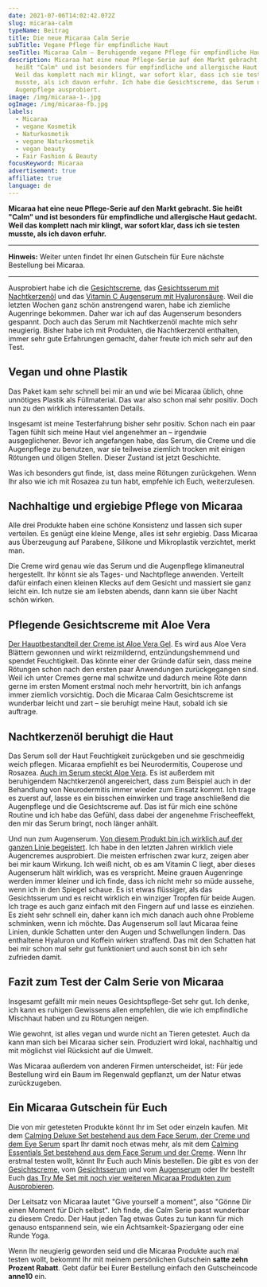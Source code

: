 ```yaml
---
date: 2021-07-06T14:02:42.072Z
slug: micaraa-calm
typeName: Beitrag
title: Die neue Micaraa Calm Serie
subTitle: Vegane Pflege für empfindliche Haut
seoTitle: Micaraa Calm – Beruhigende vegane Pflege für empfindliche Haut
description: Micaraa hat eine neue Pflege-Serie auf den Markt gebracht. Sie
  heißt "Calm" und ist besonders für empfindliche und allergische Haut gedacht.
  Weil das komplett nach mir klingt, war sofort klar, dass ich sie testen
  musste, als ich davon erfuhr. Ich habe die Gesichtscreme, das Serum und die
  Augenpflege ausprobiert.
image: /img/micaraa-1-.jpg
ogImage: /img/micaraa-fb.jpg
labels:
  - Micaraa
  - vegane Kosmetik
  - Naturkosmetik
  - vegane Naturkosmetik
  - vegan beauty
  - Fair Fashion & Beauty
focusKeyword: Micaraa
advertisement: true
affiliate: true
language: de
---
```

**Micaraa hat eine neue Pflege-Serie auf den Markt gebracht. Sie heißt "Calm" und ist besonders für empfindliche und allergische Haut gedacht. Weil das komplett nach mir klingt, war sofort klar, dass ich sie testen musste, als ich davon erfuhr.**

---

**Hinweis:** Weiter unten findet Ihr einen Gutschein für Eure nächste Bestellung bei Micaraa.

---

Ausprobiert habe ich die [Gesichtscreme](https://t.adcell.com/p/click?promoId=196431&slotId=80259&param0=https%3A%2F%2Fmicaraa.de%2Fproducts%2Fcalming-face-cream), das [Gesichtsserum mit Nachtkerzenöl](https://t.adcell.com/p/click?promoId=196431&slotId=80259&param0=https%3A%2F%2Fmicaraa.de%2Fproducts%2Fcalming-face-serum) und das [Vitamin C Augenserum mit Hyaluronsäure](https://t.adcell.com/p/click?promoId=196431&slotId=80259&param0=https%3A%2F%2Fmicaraa.de%2Fcollections%2Fgesicht%2Fproducts%2Fvitamin-c-augenserum). Weil die letzten Wochen ganz schön anstrengend waren, habe ich ziemliche Augenringe bekommen. Daher war ich auf das Augenserum besonders gespannt. Doch auch das Serum mit Nachtkerzenöl machte mich sehr neugierig. Bisher habe ich mit Produkten, die Nachtkerzenöl enthalten, immer sehr gute Erfahrungen gemacht, daher freute ich mich sehr auf den Test.

## Vegan und ohne Plastik

Das Paket kam sehr schnell bei mir an und wie bei Micaraa üblich, ohne unnötiges Plastik als Füllmaterial. Das war also schon mal sehr positiv. Doch nun zu den wirklich interessanten Details.

Insgesamt ist meine Testerfahrung bisher sehr positiv. Schon nach ein paar Tagen fühlt sich meine Haut viel angenehmer an – irgendwie ausgeglichener. Bevor ich angefangen habe, das Serum, die Creme und die Augenpflege zu benutzen, war sie teilweise ziemlich trocken mit einigen Rötungen und öligen Stellen. Dieser Zustand ist jetzt Geschichte. 

Was ich besonders gut finde, ist, dass meine Rötungen zurückgehen. Wenn Ihr also wie ich mit Rosazea zu tun habt, empfehle ich Euch, weiterzulesen.

## Nachhaltige und ergiebige Pflege von Micaraa

Alle drei Produkte haben eine schöne Konsistenz und lassen sich super verteilen. Es genügt eine kleine Menge, alles ist sehr ergiebig. Dass Micaraa aus Überzeugung auf Parabene, Silikone und Mikroplastik verzichtet, merkt man. 

Die Creme wird genau wie das Serum und die Augenpflege klimaneutral hergestellt. Ihr könnt sie als Tages- und Nachtpflege anwenden. Verteilt dafür einfach einen kleinen Klecks auf dem Gesicht und massiert sie ganz leicht ein. Ich nutze sie am liebsten abends, dann kann sie über Nacht schön wirken.

<Gallery name="micaraa-calm-1" />

## Pflegende Gesichtscreme mit Aloe Vera

[Der Hauptbestandteil der Creme ist Aloe Vera Gel](https://t.adcell.com/p/click?promoId=196431&slotId=80259&param0=https%3A%2F%2Fmicaraa.de%2Fproducts%2Fcalming-face-cream). Es wird aus Aloe Vera Blättern gewonnen und wirkt reizmildernd, entzündungshemmend und spendet Feuchtigkeit. Das könnte einer der Gründe dafür sein, dass meine Rötungen schon nach den ersten paar Anwendungen zurückgegangen sind. Weil ich unter Cremes gerne mal schwitze und dadurch meine Röte dann gerne im ersten Moment erstmal noch mehr hervortritt, bin ich anfangs immer ziemlich vorsichtig. Doch die Micaraa Calm Gesichtscreme ist wunderbar leicht und zart – sie beruhigt meine Haut, sobald ich sie auftrage.

## Nachtkerzenöl beruhigt die Haut

Das Serum soll der Haut Feuchtigkeit zurückgeben und sie geschmeidig weich pflegen. Micaraa empfiehlt es bei Neurodermitis, Couperose und Rosazea. [Auch im Serum steckt Aloe Vera](https://t.adcell.com/p/click?promoId=196431&slotId=80259&param0=https%3A%2F%2Fmicaraa.de%2Fproducts%2Fcalming-face-serum). Es ist außerdem mit beruhigendem Nachtkerzenöl angereichert, dass zum Beispiel auch in der Behandlung von Neurodermitis immer wieder zum Einsatz kommt. Ich trage es zuerst auf, lasse es ein bisschen einwirken und trage anschließend die Augenpflege und die Gesichtscreme auf. Das ist für mich eine schöne Routine und ich habe das Gefühl, dass dabei der angenehme Frischeeffekt, den mir das Serum bringt, noch länger anhält.

Und nun zum Augenserum. [Von diesem Produkt bin ich wirklich auf der ganzen Linie begeistert](https://t.adcell.com/p/click?promoId=196431&slotId=80259&param0=https%3A%2F%2Fmicaraa.de%2Fcollections%2Fgesicht%2Fproducts%2Fvitamin-c-augenserum). Ich habe in den letzten Jahren wirklich viele Augencremes ausprobiert. Die meisten erfrischen zwar kurz, zeigen aber bei mir kaum Wirkung. Ich weiß nicht, ob es am Vitamin C liegt, aber dieses Augenserum hält wirklich, was es verspricht. Meine grauen Augenringe werden immer kleiner und ich finde, dass ich nicht mehr so müde aussehe, wenn ich in den Spiegel schaue. Es ist etwas flüssiger, als das Gesichtsserum und es reicht wirklich ein winziger Tropfen für beide Augen. Ich trage es auch ganz einfach mit den Fingern auf und lasse es einziehen. Es zieht sehr schnell ein, daher kann ich mich danach auch ohne Probleme schminken, wenn ich möchte. Das Augenserum soll laut Micaraa feine Linien, dunkle Schatten unter den Augen und Schwellungen lindern. Das enthaltene Hyaluron und Koffein wirken straffend. Das mit den Schatten hat bei mir schon mal sehr gut funktioniert und auch sonst bin ich sehr zufrieden damit.

## Fazit zum Test der Calm Serie von Micaraa

Insgesamt gefällt mir mein neues Gesichtspflege-Set sehr gut. Ich denke, ich kann es ruhigen Gewissens allen empfehlen, die wie ich empfindliche Mischhaut haben und zu Rötungen neigen.

Wie gewohnt, ist alles vegan und wurde nicht an Tieren getestet. Auch da kann man sich bei Micaraa sicher sein. Produziert wird lokal, nachhaltig und mit möglichst viel Rücksicht auf die Umwelt.

Was Micaraa außerdem von anderen Firmen unterscheidet, ist: Für jede Bestellung wird ein Baum im Regenwald gepflanzt, um der Natur etwas zurückzugeben.

## Ein Micaraa Gutschein für Euch

Die von mir getesteten Produkte könnt Ihr im Set oder einzeln kaufen. Mit dem [Calming Deluxe Set bestehend aus dem Face Serum, der Creme und dem Eye Serum](https://t.adcell.com/p/click?promoId=196431&slotId=80259&param0=https%3A%2F%2Fmicaraa.de%2Fproducts%2Fcalming-deluxe-set) spart Ihr damit noch etwas mehr, als mit dem [Calming Essentials Set bestehend aus dem Face Serum und der Creme](https://t.adcell.com/p/click?promoId=196431&slotId=80259&param0=https%3A%2F%2Fmicaraa.de%2Fproducts%2Fcalming-essentials-set). Wenn Ihr erstmal testen wollt, könnt Ihr Euch auch Minis bestellen. Die gibt es von der [Gesichtscreme](https://t.adcell.com/p/click?promoId=196431&slotId=80259&param0=https%3A%2F%2Fmicaraa.de%2Fproducts%2Fmini-calming-face-cream), vom [Gesichtsserum](https://t.adcell.com/p/click?promoId=196431&slotId=80259&param0=https%3A%2F%2Fmicaraa.de%2Fproducts%2Fmini-calming-face-serum-1) und vom [Augenserum](https://t.adcell.com/p/click?promoId=196431&slotId=80259&param0=https%3A%2F%2Fmicaraa.de%2Fcollections%2Fgesicht%2Fproducts%2Fmini-vitamin-c-eye-serum) oder Ihr bestellt Euch [das Try Me Set mit noch vier weiteren Micaraa Produkten zum Ausprobieren](https://t.adcell.com/p/click?promoId=196431&slotId=80259&param0=https%3A%2F%2Fmicaraa.de%2Fcollections%2Fgesicht%2Fproducts%2Ftry-me-set).

Der Leitsatz von Micaraa lautet "Give yourself a moment", also "Gönne Dir einen Moment für Dich selbst". Ich finde, die Calm Serie passt wunderbar zu diesem Credo. Der Haut jeden Tag etwas Gutes zu tun kann für mich genauso entspannend sein, wie ein Achtsamkeit-Spaziergang oder eine Runde Yoga.

Wenn Ihr neugierig geworden seid und die Micaraa Produkte auch mal testen wollt, bekommt Ihr mit meinem persönlichen Gutschein **satte zehn Prozent Rabatt**. Gebt dafür bei Eurer Bestellung einfach den Gutscheincode **anne10** ein.

<Gallery name="micaraa-calm-2" />